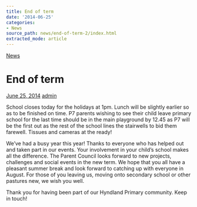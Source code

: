 ```yaml
---
title: End of term
date: '2014-06-25'
categories:
- News
source_path: news/end-of-term-2/index.html
extracted_mode: article
---
```

[News](category/news/)

# End of term

[June 25, 2014](news/end-of-term-2/) [admin](author/admin/)

School closes today for the holidays at 1pm. Lunch will be slightly earlier so as to be finished on time. P7 parents wishing to see their child leave primary school for the last time should be in the main playground by 12.45 as P7 will be the first out as the rest of the school lines the stairwells to bid them farewell. Tissues and cameras at the ready!

We’ve had a busy year this year! Thanks to everyone who has helped out and taken part in our events. Your involvement in your child’s school makes all the difference. The Parent Council looks forward to new projects, challenges and social events in the new term. We hope that you all have a pleasant summer break and look forward to catching up with everyone in August. For those of you leaving us, moving onto secondary school or other pastures new, we wish you well.

Thank you for having been part of our Hyndland Primary community. Keep in touch!
